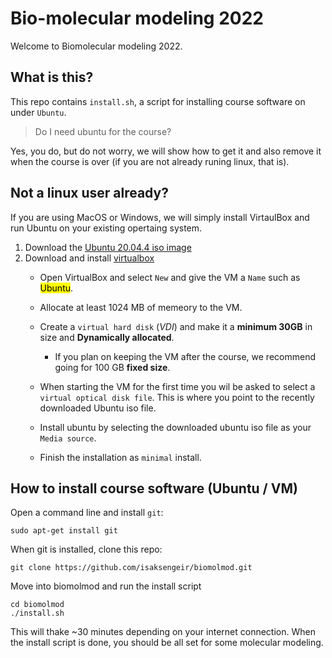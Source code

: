 # Bio-molecular modeling 2022
Welcome to Biomolecular modeling 2022.


## What is this?
This repo contains `install.sh`, a script for installing course
software on under `Ubuntu`.
> Do I need ubuntu for the course?

Yes, you do, but do not worry, we will show how to get it and also remove it when the course is over (if you are not already runing linux, that is).

## Not a linux user already?
If you are using MacOS or Windows, we will simply install VirtaulBox and run Ubuntu on your existing opertaing system.
1. Download the [Ubuntu 20.04.4 iso image](https://ubuntu.com/download/desktop)
2. Download and install [virtualbox](https://virtualbox.org)
	- Open VirtualBox and select `New` and give the VM a `Name` such as <mark>Ubuntu</mark>. 
	- Allocate at least 1024 MB of memeory to the VM.
	- Create a `virtual hard disk` (*VDI*) and make it a **minimum 30GB** in size and **Dynamically allocated**.
		- If you plan on keeping the VM after the course, we recommend going for 100 GB **fixed size**. 
	
	- When starting the VM for the first time you wil be asked to select a `virtual optical disk file`. This is where you point to the recently downloaded Ubuntu iso file.
	- Install ubuntu by selecting the downloaded ubuntu iso file as your `Media source`.
	- Finish the installation as `minimal` install.

## How to install course software (Ubuntu / VM)
Open a command line and install `git`: 
```bash=1
sudo apt-get install git
```
When git is installed, clone this repo:
```bash=2
git clone https://github.com/isaksengeir/biomolmod.git
````
Move into biomolmod and run the install script
```bash=1
cd biomolmod
./install.sh
```
This will thake ~30 minutes depending on your internet connection. When the install script is done, you should be all set for some molecular modeling. 

	 

